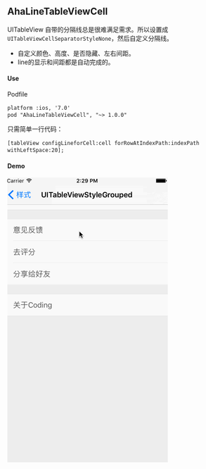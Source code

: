 ## AhaLineTableViewCell

UITableView 自带的分隔线总是很难满足需求。所以设置成`UITableViewCellSeparatorStyleNone`，然后自定义分隔线。

* 自定义颜色、高度、是否隐藏、左右间距。
* line的显示和间距都是自动完成的。

#### Use
Podfile

```
platform :ios, '7.0'
pod "AhaLineTableViewCell", "~> 1.0.0"
```

只需简单一行代码：

```
[tableView configLineforCell:cell forRowAtIndexPath:indexPath withLeftSpace:20];
```

#### Demo

   ![](demo.gif)
   

